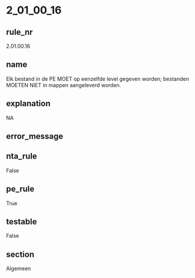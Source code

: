 # 2_01_00_16

## rule_nr
2.01.00.16

## name
Elk bestand in de PE MOET op eenzelfde level gegeven worden; bestanden MOETEN NIET in mappen aangeleverd worden.

## explanation
NA

## error_message


## nta_rule
False

## pe_rule
True

## testable
False

## section
Algemeen

